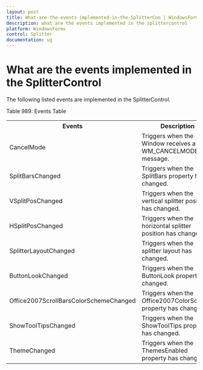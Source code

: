 ```yaml
---
layout: post
title: What-are-the-events-implemented-in-the-SplitterCon | WindowsForms | Syncfusion
description: what are the events implemented in the splittercontrol
platform: WindowsForms
control: Splitter
documentation: ug
---
```


# What are the events implemented in the SplitterControl

The following listed events are implemented in the SplitterControl.

Table 989: Events Table

<table>
<tr>
<th>
Events</th><th>
Description</th></tr>
<tr>
<td>
CancelMode</td><td>
Triggers when the Window receives a WM_CANCELMODE message.</td></tr>
<tr>
<td>
SplitBarsChanged</td><td>
Triggers when the SplitBars property has changed.</td></tr>
<tr>
<td>
VSplitPosChanged</td><td>
Triggers when the vertical splitter position has changed.</td></tr>
<tr>
<td>
HSplitPosChanged</td><td>
Triggers when the horizontal splitter position has changed.</td></tr>
<tr>
<td>
SplitterLayoutChanged</td><td>
Triggers when the splitter layout has changed.</td></tr>
<tr>
<td>
ButtonLookChanged</td><td>
Triggers when the ButtonLook property has changed.</td></tr>
<tr>
<td>
Office2007ScrollBarsColorSchemeChanged</td><td>
Triggers when the Office2007ColorScheme property has changed.</td></tr>
<tr>
<td>
ShowToolTipsChanged</td><td>
Triggers when the ShowToolTips property has changed.</td></tr>
<tr>
<td>
ThemeChanged</td><td>
Triggers when the ThemesEnabled property has changed.</td></tr>
</table>


